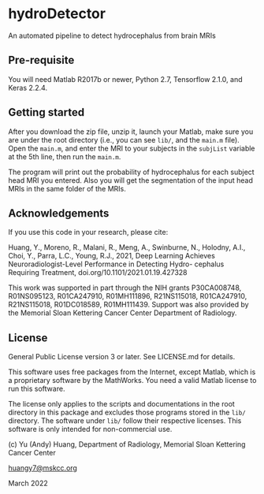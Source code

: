 # hydroDetector
An automated pipeline to detect hydrocephalus from brain MRIs

## Pre-requisite

You will need Matlab R2017b or newer, Python 2.7, Tensorflow 2.1.0, and Keras 2.2.4.

## Getting started

After you download the zip file, unzip it, launch your Matlab, make sure you are under the root directory (i.e., you can see `lib/`, and the `main.m` file). Open the `main.m`, and enter the MRI to your subjects in the `subjList` variable at the 5th line, then run the `main.m`.

The program will print out the probability of hydrocephalus for each subject head MRI you entered. Also you will get the segmentation of the input head MRIs in the same folder of the MRIs.

## Acknowledgements

If you use this code in your research, please cite:

Huang, Y., Moreno, R., Malani, R., Meng, A., Swinburne, N., Holodny, A.I., Choi, Y., Parra, L.C.,
Young, R.J., 2021, Deep Learning Achieves Neuroradiologist-Level Performance in Detecting Hydro-
cephalus Requiring Treatment, doi.org/10.1101/2021.01.19.427328

This work was supported in part through the NIH grants P30CA008748, R01NS095123, R01CA247910, R01MH111896, R21NS115018, R01CA247910, R21NS115018, R01DC018589, R01MH111439. Support was also provided by the Memorial Sloan Kettering Cancer Center Department of Radiology.

## License

General Public License version 3 or later. See LICENSE.md for details.

This software uses free packages from the Internet, except Matlab, which is a proprietary software by the MathWorks. You need a valid Matlab license to run this software.

The license only applies to the scripts and documentations in the root directory in this package and excludes those programs stored in the `lib/` directory. The software under `lib/` follow their respective licenses. This software is only intended for non-commercial use.

(c) Yu (Andy) Huang, Department of Radiology, Memorial Sloan Kettering Cancer Center

huangy7@mskcc.org

March 2022